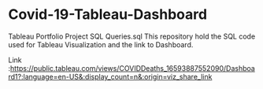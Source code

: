 # Covid-19-Tableau-Dashboard
Tableau Portfolio Project SQL Queries.sql
This repository hold the SQL code used for Tableau Visualization and the link to Dashboard.

Link :https://public.tableau.com/views/COVIDDeaths_16593887552090/Dashboard1?:language=en-US&:display_count=n&:origin=viz_share_link
